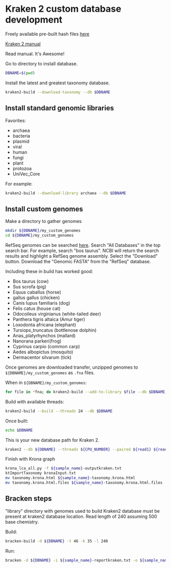 # Kraken 2 custom database development

Freely available pre-built hash files [here](https://benlangmead.github.io/aws-indexes/k2)

[Kraken 2 manual](https://github.com/DerrickWood/kraken2/wiki/Manual)

Read manual.  It's Awesome!

Go to directory to install database.

```bash
DBNAME=$(pwd)
```

Install the latest and greatest taxonomy database.

```bash
kraken2-build --download-taxonomy --db $DBNAME
```

## Install standard genomic libraries

Favorites:

- archaea
- bacteria
- plasmid
- viral
- human
- fungi
- plant
- protozoa
- UniVec_Core

For example:

```bash
kraken2-build --download-library archaea --db $DBNAME
```

## Install custom genomes

Make a directory to gather genomes

```bash
mkdir ${DBNAME}/my_custom_genomes
cd ${DBNAME}/my_custom_genomes
```

RefSeq genomes can be searched [here](https://www.ncbi.nlm.nih.gov/).  Search "All Databases" in the top search bar.  For example, search "bos taurus".  NCBI will return the search results and highlight a RefSeq genome assembly.  Select the "Download" button.  Download the "Genomic FASTA" from the "RefSeq" database.  

Including these in build has worked good:

- Bos taurus (cow)
- Sus scrofa (pig)
- Equus caballus (horse)
- gallus gallus (chicken)
- Canis lupus familiaris (dog)
- Felis catus (house cat)
- Odocoileus virginianus (white-tailed deer)
- Panthera tigris altaica (Amur tiger)
- Loxodonta africana (elephant)
- Tursiops_truncatus (bottlenose dolphin)
- Anas_platyrhynchos (mallard)
- Nanorana parkeri(frog)
- Cyprinus carpio (common carp)
- Aedes albopictus (mosquito)
- Dermacentor silvarum (tick)


Once genomes are downloaded transfer, unzipped genomes to `${DBNAME}/my_custom_genomes` as `.fna` files.

When in `${DBNAME}/my_custom_genomes`:

```bash
for file in *fna; do kraken2-build --add-to-library $file --db $DBNAME; done
```

Build with available threads:

```bash
kraken2-build --build --threads 24 --db $DBNAME
```

Once built:

```bash
echo $DBNAME
```

This is your new database path for Kraken 2.

```bash
kraken2 --db ${DBNAME} --threads ${CPU_NUMBER} --paired ${read1} ${read2} --output ${sample_name}-outputkraken.txt --report ${sample_name}-reportkraken.txt
```

Finish with Krona graph

```bash
krona_lca_all.py -f ${sample_name}-outputkraken.txt
ktImportTaxonomy kronaInput.txt
mv taxonomy.krona.html ${sample_name}-taxonomy.krona.html
mv taxonomy.krona.html.files ${sample_name}-taxonomy.krona.html.files
```

## Bracken steps

"library" directory with genomes used to build Kraken2 database must be present at kraken2 database location.  Read length of 240 assuming 500 base chemistry.

Build:
```bash
bracken-build -d ${DBNAME} -t 46 -k 35 -l 240
```

Run:
```bash
bracken -d ${DBNAME} -i ${sample_name}-reportkraken.txt -o ${sample_name}-bracken.txt -r 240
```

